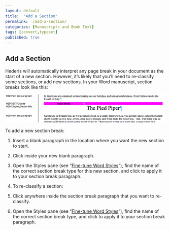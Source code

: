 ```yaml
---
layout: default
title:  "Add a Section"
permalink:  /add-a-section/
categories: [Manuscripts and Book Text]
tags: [convert,typeset]
published: true
---
```


<section data-type="chapter" class="hsecchapter" data-hederis-type="hsecchapter" id="add-a-section" data-pi-attrs="id: add-a-section; data-tags: convert,typeset;" role="doc-chapter" data-tags="convert,typeset" data-author-name=" " data-book-title=" " title="Add a Section"><h1 data-hederis-type="hblkchaptitle" class="hblkchaptitle" id="pEyRI0j4g">Add a Section</h1>
    <p class="hblkp" data-hederis-type="hblkp" id="pnEN3Ct4m">Hederis will automatically interpret any page break in your document as the start of a new section. However, it&#8217;s likely that you&#8217;ll need to re-classify some sections, or add new sections. In your Word manuscript, section breaks look like this:</p>
    <img data-hederis-type="hblkimg" class="hblkimg" id="pSEnoIk92" src="/images/sectbr.png" data-img-src="sectbr.png"/>
    <p class="hblkp" data-hederis-type="hblkp" id="pKkx15kQB">To add a new section break:</p>
    <ol class="hwprnumlist" data-hederis-type="hwprnumlist" id="pU3lsiCY0"><li class="hblkoli" data-hederis-type="hblkoli" id="liFShW0N26"><p class="hblkoli" data-hederis-type="hblklip" id="pSDKxV652">Insert a blank paragraph in the location where you want the new section to start.</p></li>
    <li class="hblkoli" data-hederis-type="hblkoli" id="linO0R7Knq"><p class="hblkoli" data-hederis-type="hblklip" id="pkOxEbQj2">Click inside your new blank paragraph.</p></li>
    <li class="hblkoli" data-hederis-type="hblkoli" id="liF2rVqmLf"><p class="hblkoli" data-hederis-type="hblklip" id="pdxaHQyK3">Open the Styles pane (see &#8220;<a href="{% post_url 2019-10-21-16-Fine-tuneWordStyles %}" id="pUHJrkJQK"><span class="Hyperlink" id="pH8Lk6tSC">Fine-tune Word Styles</span></a>&#8221;), find the name of the correct section break type for this new section, and click to apply it to your section break paragraph.</p></li>
    <li class="hblkoli" data-hederis-type="hblkoli" id="liqepsyNRd"><p class="hblkoli" data-hederis-type="hblklip" id="pzcXNkWzB">To re-classify a section:</p></li>
    <li class="hblkoli" data-hederis-type="hblkoli" id="liKOq5aOSg"><p class="hblkoli" data-hederis-type="hblklip" id="pkbTphShx">Click anywhere inside the section break paragraph that you want to re-classify.</p></li>
    <li class="hblkoli" data-hederis-type="hblkoli" id="li2sZ1ffik"><p class="hblkoli" data-hederis-type="hblklip" id="pOrupUXf8">Open the Styles pane (see &#8220;<a href="{% post_url 2019-10-21-16-Fine-tuneWordStyles %}" id="pvYVhZnmb"><span class="Hyperlink" id="pbYmVf9Vs">Fine-tune Word Styles</span></a>&#8221;), find the name of the correct section break type, and click to apply it to your section break paragraph.</p></li>
    </ol>
    </section>
    
